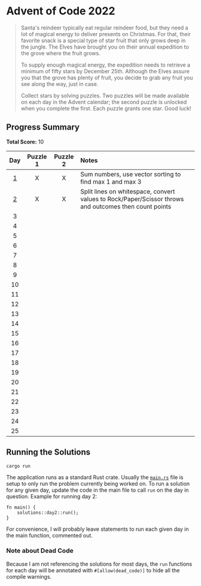 # Advent of Code 2022

> Santa's reindeer typically eat regular reindeer food, but they need a lot of magical energy to deliver presents on Christmas. For that, their favorite snack is a special type of star fruit that only grows deep in the jungle. The Elves have brought you on their annual expedition to the grove where the fruit grows.
> 
> To supply enough magical energy, the expedition needs to retrieve a minimum of fifty stars by December 25th. Although the Elves assure you that the grove has plenty of fruit, you decide to grab any fruit you see along the way, just in case.
> 
> Collect stars by solving puzzles. Two puzzles will be made available on each day in the Advent calendar; the second puzzle is unlocked when you complete the first. Each puzzle grants one star. Good luck!

## Progress Summary

**Total Score:** 10

| Day | Puzzle 1 | Puzzle 2 | Notes |
|:---:|:--------:|:--------:|:----- |
| [1](src/solutions/day1/README.md) | X | X | Sum numbers, use vector sorting to find max 1 and max 3 |
| [2](src/solutions/day2/README.md) | X | X | Split lines on whitespace, convert values to Rock/Paper/Scissor throws and outcomes then count points |
| 3 |  |  |  |
| 4 |  |  |  |
| 5 |  |  |  |
| 6 |  |  |  |
| 7 |  |  |  |
| 8 |  |  |  |
| 9 |  |  |  |
| 10 |  |  |  |
| 11 |  |  |  |
| 12 |  |  |  |
| 13 |  |  |  |
| 14 |  |  |  |
| 15 |  |  |  |
| 16 |  |  |  |
| 17 |  |  |  |
| 18 |  |  |  |
| 19 |  |  |  |
| 20 |  |  |  |
| 21 |  |  |  |
| 22 |  |  |  |
| 23 |  |  |  |
| 24 |  |  |  |
| 25 |  |  |  |

## Running the Solutions

`cargo run`

The application runs as a standard Rust crate. Usually the [`main.rs`](src/main.rs) file is setup to only run the problem currently being worked on. To run a solution for any given day, update the code in the main file to call `run` on the day in question. Example for running day 2:

```
fn main() {
	solutions::day2::run();
}
```

For convenience, I will probably leave statements to run each given day in the main function, commented out.

### Note about Dead Code

Because I am not referencing the solutions for most days, the `run` functions for each day will be annotated with `#[allow(dead_code)]` to hide all the compile warnings.